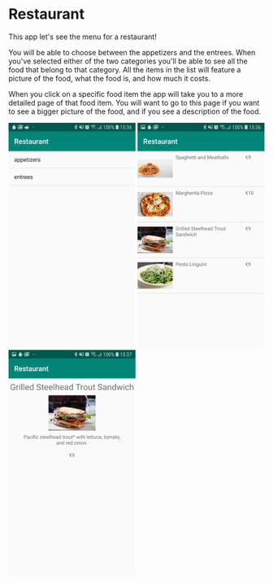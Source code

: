 # Restaurant

This app let's see the menu for a restaurant!

You will be able to choose between the appetizers and the entrees. When you've selected either of the two categories you'll be able to see all the
food that belong to that category. All the items in the list will feature a picture of the food, what the food is, and how much it costs.

When you click on a specific food item the app will take you to a more detailed page of that food item. You will want to go to this page if 
you want to see a bigger picture of the food, and if you see a description of the food.

<img src="doc/Main.jpg" width="250"> <img src="doc/Items.jpg" width="250">
<img src="doc/Detail.jpg" width="250">
